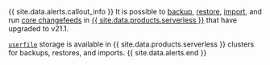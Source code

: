 {{ site.data.alerts.callout_info }}
It is possible to [backup](backup.html), [restore](restore.html), [import](import-into.html), and run [core changefeeds](changefeed-for.html) in [{{  site.data.products.serverless  }}](https://www.cockroachlabs.com/docs/cockroachcloud/quickstart) that have upgraded to v21.1.

[`userfile`](use-userfile-for-bulk-operations.html) storage is available in {{  site.data.products.serverless  }} clusters for backups, restores, and imports.
{{ site.data.alerts.end }}
